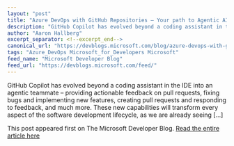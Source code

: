 ```yaml
---
layout: "post"
title: "Azure DevOps with GitHub Repositories – Your path to Agentic AI"
description: "GitHub Copilot has evolved beyond a coding assistant in the IDE into an agentic teammate – providing..."
author: "Aaron Hallberg"
excerpt_separator: <!--excerpt_end-->
canonical_url: "https://devblogs.microsoft.com/blog/azure-devops-with-github-repositories-your-path-to-agentic-ai"
tags: "Azure_DevOps Microsoft_for_Developers Microsoft"
feed_name: "Microsoft Developer Blog"
feed_url: "https://devblogs.microsoft.com/feed/"
---
```


GitHub Copilot has evolved beyond a coding assistant in the IDE into an agentic teammate – providing actionable feedback on pull requests, fixing bugs and implementing new features, creating pull requests and responding to feedback, and much more. These new capabilities will transform every aspect of the software development lifecycle, as we are already seeing [...]<!--excerpt_end-->

This post appeared first on The Microsoft Developer Blog. [Read the entire article here](https://devblogs.microsoft.com/blog/azure-devops-with-github-repositories-your-path-to-agentic-ai)

